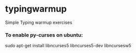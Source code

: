 # typingwarmup
Simple Typing warmup exercises

### To enable py-curses on ubuntu:
sudo apt-get install libncurses5 libncurses5-dev libncursesw5